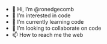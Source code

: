 - 👋 Hi, I’m @ronedgecomb
- 👀 I’m interested in code
- 🌱 I’m currently learning code
- 💞️ I’m looking to collaborate on code
- 📫 How to reach me the web
